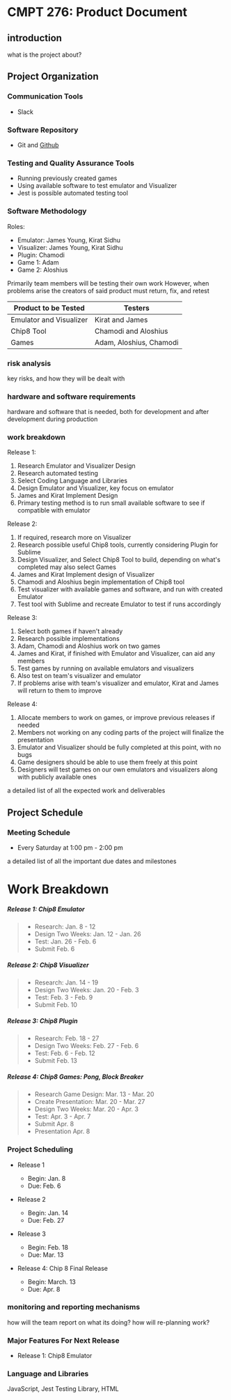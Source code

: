 # CMPT 276: Product Document

## introduction

what is the project about?
## Project Organization

### Communication Tools
- Slack

### Software Repository
- Git and [Github](https://github.com/KSSidhu/CMPT276)

### Testing and Quality Assurance Tools
- Running previously created games
- Using available software to test emulator and Visualizer
- Jest is possible automated testing tool

### Software Methodology
Roles:
- Emulator: James Young, Kirat Sidhu
- Visualizer: James Young, Kirat Sidhu
- Plugin: Chamodi
- Game 1: Adam
- Game 2: Aloshius

Primarily team members will be testing their own work
However, when problems arise the creators of said product must return, fix, and retest

|Product to be Tested   |Testers                 |
|  ----                 | ------                 |
|Emulator and Visualizer| Kirat and James        |
|Chip8 Tool             | Chamodi and Aloshius   |
|Games                  | Adam, Aloshius, Chamodi|

### risk analysis

key risks, and how they will be dealt with
### hardware and software requirements

hardware and software that is needed, both for development and after development during production
### work breakdown

Release 1:
<ol>
  <li>Research Emulator and Visualizer Design
  <li>Research automated testing
  <li>Select Coding Language and Libraries
  <li>Design Emulator and Visualizer, key focus on emulator
  <li>James and Kirat Implement Design
  <li>Primary testing method is to run small available software to see if compatible with emulator
</ol>

Release 2:
<ol>
  <li>If required, research more on Visualizer
  <li>Research possible useful Chip8 tools, currently considering Plugin for Sublime
  <li>Design Visualizer, and Select Chip8 Tool to build, depending on what's completed may also select Games
  <li>James and Kirat Implement design of Visualizer
  <li>Chamodi and Aloshius begin implementation of Chip8 tool
  <li>Test visualizer with available games and software, and run with created Emulator
  <li>Test tool with Sublime and recreate Emulator to test if runs accordingly
</ol>

Release 3:
<ol>
  <li>Select both games if haven't already
  <li>Research possible implementations
  <li>Adam, Chamodi and Aloshius work on two games
  <li>James and Kirat, if finished with Emulator and Visualizer, can aid any members
  <li>Test games by running on available emulators and visualizers
  <li>Also test on team's visualizer and emulator
  <li>If problems arise with team's visualizer and emulator, Kirat and James will return to them to improve
</ol>

Release 4:
  <ol>
  <li>Allocate members to work on games, or improve previous releases if needed
  <li>Members not working on any coding parts of the project will finalize the presentation
  <li>Emulator and Visualizer should be fully completed at this point, with no bugs
  <li>Game designers should be able to use them freely at this point
  <li>Designers will test games on our own emulators and visualizers along with publicly available ones
  </ol>
  
a detailed list of all the expected work and deliverables
## Project Schedule
### Meeting Schedule
- Every Saturday at 1:00 pm - 2:00 pm

a detailed list of all the important due dates and milestones

# Work Breakdown

##### Release 1: Chip8 Emulator
  > - Research: Jan. 8 - 12
  > - Design Two Weeks: Jan. 12 - Jan. 26
  > - Test: Jan. 26 - Feb. 6
  > - Submit Feb. 6

##### Release 2: Chip8 Visualizer
> - Research: Jan. 14 - 19
> - Design Two Weeks: Jan. 20 - Feb. 3
> - Test: Feb. 3 - Feb. 9
> - Submit Feb. 10

##### Release 3: Chip8 Plugin
> - Research: Feb. 18 - 27
> - Design Two Weeks: Feb. 27 - Feb. 6
> - Test: Feb. 6 - Feb. 12
> - Submit Feb. 13

##### Release 4: Chip8 Games: Pong, Block Breaker
> - Research Game Design: Mar. 13 - Mar. 20
> - Create Presentation: Mar. 20 - Mar. 27
> - Design Two Weeks: Mar. 20 - Apr. 3
> - Test: Apr. 3 - Apr. 7
> - Submit Apr. 8
> - Presentation Apr. 8

### Project Scheduling
- Release 1
  - Begin: Jan. 8
  - Due: Feb. 6


- Release 2
  - Begin: Jan. 14
  - Due: Feb. 27


- Release 3
  - Begin: Feb. 18
  - Due: Mar. 13


- Release 4: Chip 8 Final Release
  - Begin: March. 13
  - Due: Apr. 8

### monitoring and reporting mechanisms

how will the team report on what its doing?
how will re-planning work?


### Major Features For Next Release
- Release 1: Chip8 Emulator

### Language and Libraries
JavaScript, Jest Testing Library, HTML
